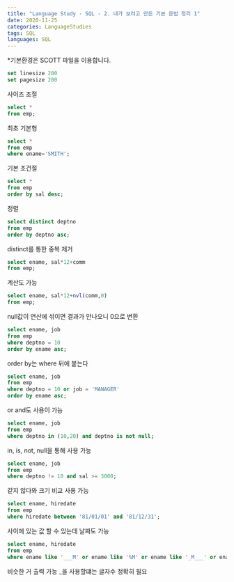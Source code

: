 ```yaml
---
title: "Language Study - SQL - 2. 내가 보려고 만든 기본 문법 정리 1"
date: 2020-11-25
categories: LanguageStudies
tags: SQL
languages: SQL
---
```


*기본환경은 SCOTT 파일을 이용합니다.

```sql
set linesize 200
set pagesize 200
```
사이즈 조절

```sql
select * 
from emp;
```
최초 기본형

```sql
select * 
from emp
where ename='SMITH';
```
기본 조건절

```sql
select * 
from emp
order by sal desc;
```
정렬

```sql
select distinct deptno
from emp
order by deptno asc;
```
distinct를 통한 중복 제거

```sql
select ename, sal*12+comm 
from emp;
```
계산도 가능

```sql
select ename, sal*12+nvl(comm,0) 
from emp;
```
null값이 연산에 섞이면 결과가 안나오니 0으로 변환

```sql
select ename, job 
from emp 
where deptno = 10
order by ename asc;
```
order by는 where 뒤에 붙는다 

```sql
select ename, job 
from emp 
where deptno = 10 or job = 'MANAGER' 
order by ename asc;
```
or and도 사용이 가능

```sql
select ename, job 
from emp 
where deptno in (10,20) and deptno is not null;
```
in, is, not, null을 통해 사용 가능

```sql
select ename, job 
from emp 
where deptno != 10 and sal >= 3000;
```
같지 않다와 크기 비교 사용 가능

```sql
select ename, hiredate 
from emp 
where hiredate between '81/01/01' and '81/12/31';
```
사이에 있는 값 할 수 있는데 날짜도 가능

```sql
select ename, hiredate 
from emp 
where ename like '___M' or ename like '%M' or ename like '_M___' or ename like '%M%';
```
비슷한 거 출력 가능 _을 사용할떄는 글자수 정확히 필요